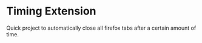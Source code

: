 # Timing Extension
Quick project to automatically close all firefox tabs after a certain amount of time.